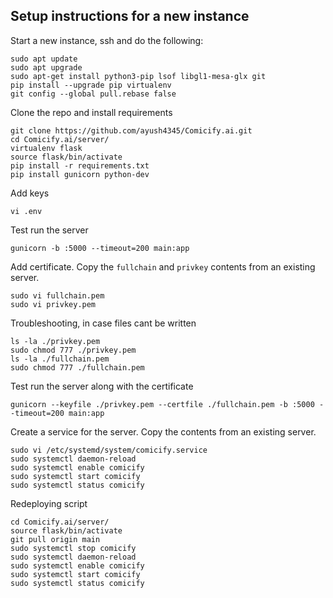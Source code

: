 ## Setup instructions for a new instance

Start a new instance, ssh and do the following:

```
sudo apt update
sudo apt upgrade
sudo apt-get install python3-pip lsof libgl1-mesa-glx git
pip install --upgrade pip virtualenv
git config --global pull.rebase false
```

Clone the repo and install requirements

```
git clone https://github.com/ayush4345/Comicify.ai.git
cd Comicify.ai/server/
virtualenv flask
source flask/bin/activate
pip install -r requirements.txt
pip install gunicorn python-dev
```

Add keys

`vi .env`

Test run the server

`gunicorn -b :5000 --timeout=200 main:app`

Add certificate. Copy the `fullchain` and `privkey` contents from an existing server.

```
sudo vi fullchain.pem
sudo vi privkey.pem
```

Troubleshooting, in case files cant be written

```
ls -la ./privkey.pem
sudo chmod 777 ./privkey.pem
ls -la ./fullchain.pem
sudo chmod 777 ./fullchain.pem
```

Test run the server along with the certificate

`gunicorn --keyfile ./privkey.pem --certfile ./fullchain.pem -b :5000 --timeout=200 main:app`

Create a service for the server. Copy the contents from an existing server.

```
sudo vi /etc/systemd/system/comicify.service
sudo systemctl daemon-reload
sudo systemctl enable comicify
sudo systemctl start comicify
sudo systemctl status comicify
```

Redeploying script

```
cd Comicify.ai/server/
source flask/bin/activate
git pull origin main
sudo systemctl stop comicify
sudo systemctl daemon-reload
sudo systemctl enable comicify
sudo systemctl start comicify
sudo systemctl status comicify
```
